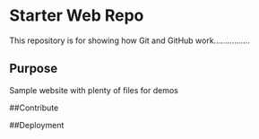 
# Starter Web Repo

This repository is for showing how Git and GitHub work................

## Purpose

Sample website with plenty of files for demos

##Contribute

##Deployment